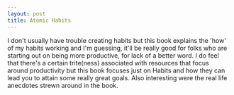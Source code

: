 ```yaml
---
layout: post
title: Atomic Habits
---
```


I don't usually have trouble creating habits but this book explains the 'how' of my habits working and I'm guessing, it'll be really good for folks who are starting out on being more productive, for lack of a better word. I do feel that there's a certain trite(ness) associated with resources that focus around productivity but this book focuses just on Habits and how they can lead you to attain some really great goals. Also interesting were the real life anecdotes strewn around in the book.
